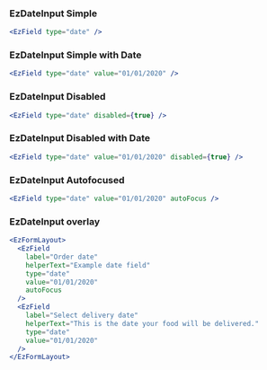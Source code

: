 ### EzDateInput Simple

```jsx
<EzField type="date" />
```

### EzDateInput Simple with Date

```jsx
<EzField type="date" value="01/01/2020" />
```

### EzDateInput Disabled

```jsx
<EzField type="date" disabled={true} />
```

### EzDateInput Disabled with Date

```jsx
<EzField type="date" value="01/01/2020" disabled={true} />
```

### EzDateInput Autofocused

```jsx
<EzField type="date" value="01/01/2020" autoFocus />
```

### EzDateInput overlay

```jsx
<EzFormLayout>
  <EzField
    label="Order date"
    helperText="Example date field"
    type="date"
    value="01/01/2020"
    autoFocus
  />
  <EzField
    label="Select delivery date"
    helperText="This is the date your food will be delivered."
    type="date"
    value="01/01/2020"
  />
</EzFormLayout>
```
